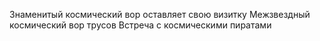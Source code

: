 Знаменитый космический вор оставляет свою визитку
Межзвездный космический вор трусов
Встреча с космическими пиратами

